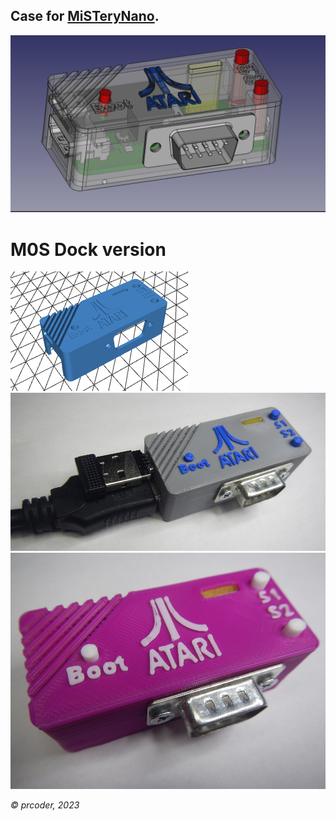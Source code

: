## Case for [MiSTeryNano](https://github.com/harbaum/MiSTeryNano).
![Case_06.png](photos/Case_06.png)

# M0S Dock version

[![MiSTery M0S Dock-Case.stl](photos/MiSTery%20M0S%20Dock-Case.png)](MiSTery%20M0S%20Dock-Case.stl)
![06.JPG](photos/06.JPG)
![12.JPG](photos/12.JPG)

*© prcoder, 2023*
